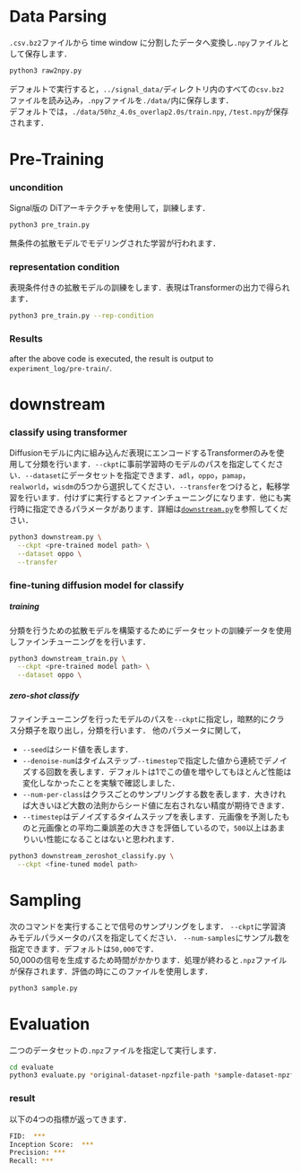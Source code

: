 # Data Parsing
`.csv.bz2`ファイルから time window に分割したデータへ変換し`.npy`ファイルとして保存します．
```bash
python3 raw2npy.py
```
デフォルトで実行すると，`../signal_data/`ディレクトリ内のすべての`csv.bz2`ファイルを読み込み，`.npy`ファイルを`./data/`内に保存します．<br>
デフォルトでは，`./data/50hz_4.0s_overlap2.0s/train.npy`, `/test.npy`が保存されます．

# Pre-Training
### uncondition
Signal版の DiTアーキテクチャを使用して，訓練します．
```bash
python3 pre_train.py
```
無条件の拡散モデルでモデリングされた学習が行われます．

### representation condition
表現条件付きの拡散モデルの訓練をします．表現はTransformerの出力で得られます．
```bash
python3 pre_train.py --rep-condition
```

### Results
after the above code is executed, the result is output to `experiment_log/pre-train/`.

# downstream
### classify using transformer
Diffusionモデルに内に組み込んだ表現にエンコードするTransformerのみを使用して分類を行います．`--ckpt`に事前学習時のモデルのパスを指定してください．`--dataset`にデータセットを指定できます．`adl`，`oppo`，`pamap`，`realworld`，`wisdm`の5つから選択してください．`--transfer`をつけると，転移学習を行います．付けずに実行するとファインチューニングになります．他にも実行時に指定できるパラメータがあります．詳細は[`downstream.py`](./downstream.py)を参照してください．
```bash
python3 downstream.py \
  --ckpt <pre-trained model path> \
  --dataset oppo \
  --transfer
```

### fine-tuning diffusion model for classify
##### training
分類を行うための拡散モデルを構築するためにデータセットの訓練データを使用しファインチューニングをを行います．
```bash
python3 downstream_train.py \
  --ckpt <pre-trained model path> \
  --dataset oppo \
```
##### zero-shot classify
ファインチューニングを行ったモデルのパスを`--ckpt`に指定し，暗黙的にクラス分類子を取り出し，分類を行います．
他のパラメータに関して，<br>
- `--seed`はシード値を表します．
- `--denoise-num`はタイムステップ`--timestep`で指定した値から連続でデノイズする回数を表します．デフォルトは1でこの値を増やしてもほとんど性能は変化しなかったことを実験で確認しました．
- `--num-per-class`はクラスごとのサンプリングする数を表します．大きければ大きいほど大数の法則からシード値に左右されない精度が期待できます．
- `--timestep`はデノイズするタイムステップを表します．元画像を予測したものと元画像との平均二乗誤差の大きさを評価しているので，`500`以上はあまりいい性能になることはないと思われます．
```bash
python3 downstream_zeroshot_classify.py \
  --ckpt <fine-tuned model path>
```


# Sampling
次のコマンドを実行することで信号のサンプリングをします．
`--ckpt`に学習済みモデルパラメータのパスを指定してください．
`--num-samples`にサンプル数を指定できます．デフォルトは`50,000`です．<br>
50,000の信号を生成するため時間がかかります．処理が終わると`.npz`ファイルが保存されます．評価の時にこのファイルを使用します．
```bash
python3 sample.py
```

# Evaluation
二つのデータセットの`.npz`ファイルを指定して実行します．
```bash
cd evaluate
python3 evaluate.py *original-dataset-npzfile-path *sample-dataset-npzfile-path
```

### result

以下の4つの指標が返ってきます．
```bash
FID:  ***
Inception Score:  ***
Precision: ***
Recall: ***
```